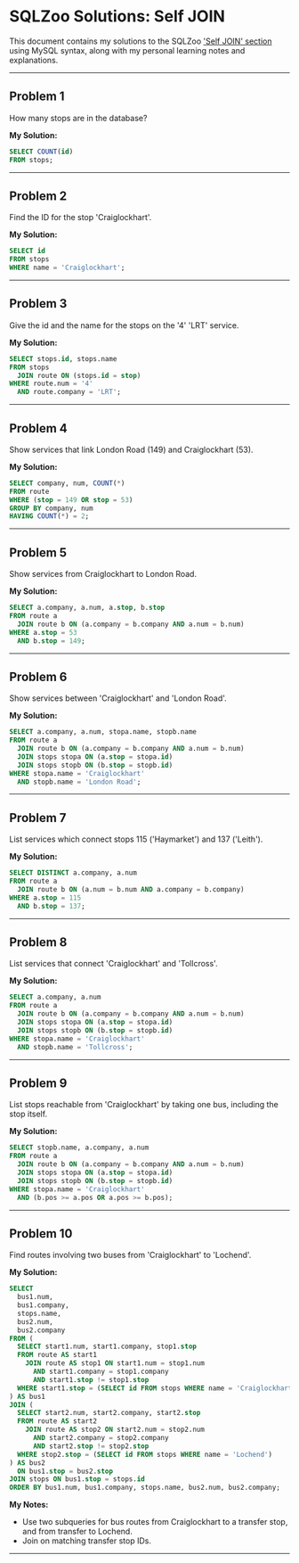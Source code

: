 # SQLZoo Solutions: Self JOIN

This document contains my solutions to the SQLZoo ['Self JOIN' section](https://sqlzoo.net/wiki/Self_join) using MySQL syntax, along with my personal learning notes and explanations.

---

## Problem 1
How many stops are in the database?

**My Solution:**

```sql
SELECT COUNT(id)
FROM stops;
```

---

## Problem 2
Find the ID for the stop 'Craiglockhart'.

**My Solution:**

```sql
SELECT id
FROM stops
WHERE name = 'Craiglockhart';
```

---

## Problem 3
Give the id and the name for the stops on the '4' 'LRT' service.

**My Solution:**

```sql
SELECT stops.id, stops.name
FROM stops
  JOIN route ON (stops.id = stop)
WHERE route.num = '4'
  AND route.company = 'LRT';
```

---

## Problem 4
Show services that link London Road (149) and Craiglockhart (53).

**My Solution:**

```sql
SELECT company, num, COUNT(*)
FROM route 
WHERE (stop = 149 OR stop = 53)
GROUP BY company, num
HAVING COUNT(*) = 2;
```

---

## Problem 5
Show services from Craiglockhart to London Road.

**My Solution:**

```sql
SELECT a.company, a.num, a.stop, b.stop
FROM route a 
  JOIN route b ON (a.company = b.company AND a.num = b.num)
WHERE a.stop = 53
  AND b.stop = 149;
```

---

## Problem 6
Show services between 'Craiglockhart' and 'London Road'.

**My Solution:**

```sql
SELECT a.company, a.num, stopa.name, stopb.name
FROM route a 
  JOIN route b ON (a.company = b.company AND a.num = b.num)
  JOIN stops stopa ON (a.stop = stopa.id)
  JOIN stops stopb ON (b.stop = stopb.id)
WHERE stopa.name = 'Craiglockhart'
  AND stopb.name = 'London Road';
```

---

## Problem 7
List services which connect stops 115 ('Haymarket') and 137 ('Leith').

**My Solution:**

```sql
SELECT DISTINCT a.company, a.num
FROM route a
  JOIN route b ON (a.num = b.num AND a.company = b.company)
WHERE a.stop = 115
  AND b.stop = 137;
```

---

## Problem 8
List services that connect 'Craiglockhart' and 'Tollcross'.

**My Solution:**

```sql
SELECT a.company, a.num
FROM route a
  JOIN route b ON (a.company = b.company AND a.num = b.num)
  JOIN stops stopa ON (a.stop = stopa.id)
  JOIN stops stopb ON (b.stop = stopb.id)
WHERE stopa.name = 'Craiglockhart'
  AND stopb.name = 'Tollcross';
```

---

## Problem 9
List stops reachable from 'Craiglockhart' by taking one bus, including the stop itself.

**My Solution:**

```sql
SELECT stopb.name, a.company, a.num
FROM route a
  JOIN route b ON (a.company = b.company AND a.num = b.num)
  JOIN stops stopa ON (a.stop = stopa.id)
  JOIN stops stopb ON (b.stop = stopb.id)
WHERE stopa.name = 'Craiglockhart'
  AND (b.pos >= a.pos OR a.pos >= b.pos);
```

---

## Problem 10
Find routes involving two buses from 'Craiglockhart' to 'Lochend'.

**My Solution:**

```sql
SELECT 
  bus1.num, 
  bus1.company,      
  stops.name,        
  bus2.num,          
  bus2.company       
FROM (
  SELECT start1.num, start1.company, stop1.stop
  FROM route AS start1
    JOIN route AS stop1 ON start1.num = stop1.num
      AND start1.company = stop1.company
      AND start1.stop != stop1.stop
  WHERE start1.stop = (SELECT id FROM stops WHERE name = 'Craiglockhart')
) AS bus1
JOIN (
  SELECT start2.num, start2.company, start2.stop
  FROM route AS start2
    JOIN route AS stop2 ON start2.num = stop2.num
      AND start2.company = stop2.company
      AND start2.stop != stop2.stop
  WHERE stop2.stop = (SELECT id FROM stops WHERE name = 'Lochend')
) AS bus2
  ON bus1.stop = bus2.stop
JOIN stops ON bus1.stop = stops.id
ORDER BY bus1.num, bus1.company, stops.name, bus2.num, bus2.company;
```

**My Notes:**  
- Use two subqueries for bus routes from Craiglockhart to a transfer stop, and from transfer to Lochend.
- Join on matching transfer stop IDs.

---

